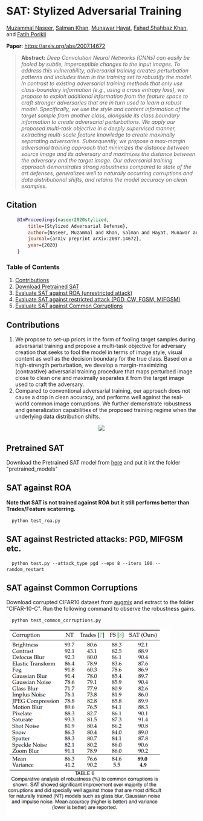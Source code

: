 # SAT: Stylized Adversarial Training

[Muzammal Naseer](https://scholar.google.ch/citations?user=tM9xKA8AAAAJ&hl=en), [Salman Khan](https://scholar.google.com/citations?user=M59O9lkAAAAJ&hl=en), [Munawar Hayat](https://scholar.google.ch/citations?user=Mx8MbWYAAAAJ&hl=en&oi=ao), [Fahad Shahbaz Khan](https://scholar.google.ch/citations?user=zvaeYnUAAAAJ&hl=en&oi=ao), and [Fatih Porikli](https://scholar.google.com/citations?user=VpB8NZ8AAAAJ&hl=en)

**Paper**: https://arxiv.org/abs/2007.14672

> **Abstract:** *Deep Convolution Neural Networks (CNNs) can easily be fooled by subtle, imperceptible changes to the input images. To address this vulnerability, adversarial training creates perturbation patterns and includes them in the training set to robustify the model. In contrast to existing adversarial training methods that only use class-boundary information (e.g., using a cross entropy loss), we propose to exploit additional information from the feature space to craft stronger adversaries that are in turn used to learn a robust model. Specifically, we use the style and content information of the target sample from another class, alongside its class boundary information to create adversarial perturbations. We apply our proposed multi-task objective in a deeply supervised manner, extracting multi-scale feature knowledge to create maximally separating adversaries. Subsequently, we propose a max-margin adversarial training approach that minimizes the distance between source image and its adversary and maximizes the distance between the adversary and the target image. Our adversarial training approach demonstrates strong robustness compared to state of the art defenses, generalizes well to naturally occurring corruptions and data distributional shifts, and retains the model accuracy on clean examples.*
> 

## Citation

```bibtex
    @InProceedings{naseer2020stylized,
        title={Stylized Adversarial Defense},
        author={Naseer, Muzammal and Khan, Salman and Hayat, Munawar and Khan, Fahad Shahbaz and Porikli, Fatih},
        journal={arXiv preprint arXiv:2007.14672},
        year={2020}
    }
```


### Table of Contents  
1) [Contributions](#Contributions) 
2) [Download Pretrained SAT](#Download-Pretrained-SAT)
3) [Evaluate SAT against ROA (unrestricted attack)](#Evaluate-SAT-against-ROA)
4) [Evaluate SAT against restricted attack (PGD, CW, FGSM, MIFGSM)](#Evaluate-SAT-against-restricted-attack ) 
5) [Evaluate SAT against Common Corruptions](#Evaluate-SAT-against-Common-Corruptions)

## Contributions
1. We propose to set-up priors in the form of fooling target samples during adversarial training and propose a multi-task objective for adversary creation that seeks to fool the model in terms of image style, visual content as well as the decision boundary for the true class.  Based on a high-strength perturbation, we develop a margin-maximizing (contrastive) adversarial training procedure that maps perturbed image close to clean one and maximally separates it from the target image used to craft the adversary. 
2. Compared to conventional adversarial training, our approach does not cause a drop in clean accuracy, and performs well against the real-world common image corruptions. We further demonstrate robustness and generalization capabilities of the proposed training regime when the underlying data distribution shifts.


<p align="center">
     <img src="https://github.com/Muzammal-Naseer/SAT/tree/master/assests/method_fig.jpg" > 
</p>

## Pretrained SAT

Download the Pretrained SAT model from [here](https://drive.google.com/file/d/1wbCaKW0S8aK0BC0knpnxE_A9YfYQFW91/view?usp=sharing) and put it int the folder "pretrained_models"

## SAT against ROA

**Note that SAT is not trained against ROA but it still performs better than Trades/Feature scaterring.**

```
  python test_roa.py 
```


## SAT against Restricted attacks: PGD, MIFGSM etc.
```
  python test.py --attack_type pgd --eps 8 --iters 100 --random_restart
```

## SAT against Common Corruptions
Download corrupted CIFAR10 dataset from [augmix](https://github.com/google-research/augmix) and extract to the folder "CIFAR-10-C". Run the following command to observe the robustness gains.

```
  python test_common_corruptions.py 
```
![Results](/assests/robustness_against_common_corruptions.png)
